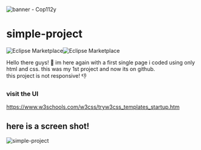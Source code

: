 ![banner - Cop112y](https://user-images.githubusercontent.com/100770443/208176492-f72d0243-bd64-4937-a07f-9179e5bd6029.jpg)


# simple-project
 <img alt="Eclipse Marketplace" src="https://img.shields.io/badge/updated-December2022-brightgreen"><img alt="Eclipse Marketplace" src="https://img.shields.io/badge/rating-3%2F5-green">
 


Hello there guys! 👋
im here again with a first single page i coded using only html and css. this was my 1st project and now its on github.
<br/>
this project is not responsive! 👎
<br/>
### visit the UI
https://www.w3schools.com/w3css/tryw3css_templates_startup.htm
## here is a screen shot!
![simple-project](https://user-images.githubusercontent.com/100770443/208176196-d82e5763-04dd-4cdd-8ae5-8f61ded11612.png)
